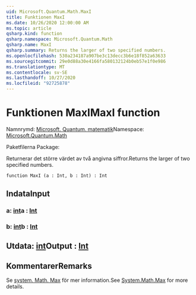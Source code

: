 ```yaml
---
uid: Microsoft.Quantum.Math.MaxI
title: Funktionen MaxI
ms.date: 10/26/2020 12:00:00 AM
ms.topic: article
qsharp.kind: function
qsharp.namespace: Microsoft.Quantum.Math
qsharp.name: MaxI
qsharp.summary: Returns the larger of two specified numbers.
ms.openlocfilehash: 530a234187a907be3c13decc3b6e18f852a63633
ms.sourcegitcommit: 29e0d88a30e4166fa580132124b0eb57e1f0e986
ms.translationtype: MT
ms.contentlocale: sv-SE
ms.lasthandoff: 10/27/2020
ms.locfileid: "92725878"
---
```

# <a name="maxi-function"></a><span data-ttu-id="2d8e9-102">Funktionen MaxI</span><span class="sxs-lookup"><span data-stu-id="2d8e9-102">MaxI function</span></span>

<span data-ttu-id="2d8e9-103">Namnrymd: [Microsoft. Quantum. matematik](xref:Microsoft.Quantum.Math)</span><span class="sxs-lookup"><span data-stu-id="2d8e9-103">Namespace: [Microsoft.Quantum.Math](xref:Microsoft.Quantum.Math)</span></span>

<span data-ttu-id="2d8e9-104">Paketfilerna [](https://nuget.org/packages/)</span><span class="sxs-lookup"><span data-stu-id="2d8e9-104">Package: [](https://nuget.org/packages/)</span></span>


<span data-ttu-id="2d8e9-105">Returnerar det större värdet av två angivna siffror.</span><span class="sxs-lookup"><span data-stu-id="2d8e9-105">Returns the larger of two specified numbers.</span></span>

```qsharp
function MaxI (a : Int, b : Int) : Int
```


## <a name="input"></a><span data-ttu-id="2d8e9-106">Indata</span><span class="sxs-lookup"><span data-stu-id="2d8e9-106">Input</span></span>

### <a name="a--int"></a><span data-ttu-id="2d8e9-107">a: [int](xref:microsoft.quantum.lang-ref.int)</span><span class="sxs-lookup"><span data-stu-id="2d8e9-107">a : [Int](xref:microsoft.quantum.lang-ref.int)</span></span>




### <a name="b--int"></a><span data-ttu-id="2d8e9-108">b: [int](xref:microsoft.quantum.lang-ref.int)</span><span class="sxs-lookup"><span data-stu-id="2d8e9-108">b : [Int](xref:microsoft.quantum.lang-ref.int)</span></span>





## <a name="output--int"></a><span data-ttu-id="2d8e9-109">Utdata: [int](xref:microsoft.quantum.lang-ref.int)</span><span class="sxs-lookup"><span data-stu-id="2d8e9-109">Output : [Int](xref:microsoft.quantum.lang-ref.int)</span></span>



## <a name="remarks"></a><span data-ttu-id="2d8e9-110">Kommentarer</span><span class="sxs-lookup"><span data-stu-id="2d8e9-110">Remarks</span></span>

<span data-ttu-id="2d8e9-111">Se [system. Math. Max](https://docs.microsoft.com/dotnet/api/system.math.max) för mer information.</span><span class="sxs-lookup"><span data-stu-id="2d8e9-111">See [System.Math.Max](https://docs.microsoft.com/dotnet/api/system.math.max) for more details.</span></span>